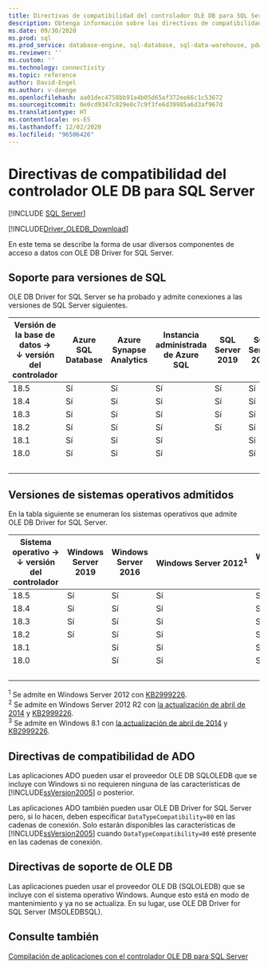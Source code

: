 ```yaml
---
title: Directivas de compatibilidad del controlador OLE DB para SQL Server
description: Obtenga información sobre las directivas de compatibilidad de OLE DB Driver for SQL Server y las versiones de sistemas operativos y de bases de datos SQL compatibles con cada versión del controlador.
ms.date: 09/30/2020
ms.prod: sql
ms.prod_service: database-engine, sql-database, sql-data-warehouse, pdw
ms.reviewer: ''
ms.custom: ''
ms.technology: connectivity
ms.topic: reference
author: David-Engel
ms.author: v-daenge
ms.openlocfilehash: aa01dec4758bb91a4b05d65af372ee66c1c53672
ms.sourcegitcommit: 0e0cd9347c029e0c7c9f3fe6d39985a6d3af967d
ms.translationtype: HT
ms.contentlocale: es-ES
ms.lasthandoff: 12/02/2020
ms.locfileid: "96506426"
---
```

# <a name="support-policies-for-ole-db-driver-for-sql-server"></a>Directivas de compatibilidad del controlador OLE DB para SQL Server
[!INCLUDE [SQL Server](../../../includes/applies-to-version/sql-asdb-asdbmi-asa-pdw.md)]

[!INCLUDE[Driver_OLEDB_Download](../../../includes/driver_oledb_download.md)]

En este tema se describe la forma de usar diversos componentes de acceso a datos con OLE DB Driver for SQL Server.  

## <a name="sql-version-support"></a>Soporte para versiones de SQL  

OLE DB Driver for SQL Server se ha probado y admite conexiones a las versiones de SQL Server siguientes.

| Versión de la base de datos&nbsp;&#8594;<br />&#8595; versión del controlador | Azure SQL Database | Azure Synapse Analytics | Instancia administrada de Azure SQL | SQL Server 2019 | SQL Server 2017 | SQL Server 2016 | SQL Server 2014 | SQL Server 2012 |
|----|---|---|---|---|---|---|---|---|
|18.5|Sí|Sí|Sí|Sí|Sí|Sí|Sí|Sí|
|18.4|Sí|Sí|Sí|Sí|Sí|Sí|Sí|Sí|
|18.3|Sí|Sí|Sí|Sí|Sí|Sí|Sí|Sí|
|18.2|Sí|Sí|Sí|Sí|Sí|Sí|Sí|Sí|
|18.1|Sí|Sí|Sí|   |Sí|Sí|Sí|Sí|
|18.0|Sí|Sí|Sí|   |Sí|Sí|Sí|Sí|
| &nbsp; | &nbsp; | &nbsp; | &nbsp; | &nbsp; | &nbsp; | &nbsp; | &nbsp; | &nbsp; |

## <a name="supported-operating-system-versions"></a>Versiones de sistemas operativos admitidos  

En la tabla siguiente se enumeran los sistemas operativos que admite OLE DB Driver for SQL Server.  

| Sistema operativo&nbsp;&#8594;<br />&#8595; versión del controlador | Windows Server 2019 | Windows Server 2016 | Windows Server 2012<sup>1</sup> | Windows Server 2012 R2<sup>2</sup> | Windows 10 | Windows 8.1<sup>3</sup> |
|----|---|---|---|---|---|---|
|18.5|Sí|Sí|Sí|Sí|Sí|Sí|
|18.4|Sí|Sí|Sí|Sí|Sí|Sí|
|18.3|Sí|Sí|Sí|Sí|Sí|Sí|
|18.2|Sí|Sí|Sí|Sí|Sí|Sí|
|18.1|   |Sí|Sí|Sí|Sí|Sí|
|18.0|   |Sí|Sí|Sí|Sí|Sí|
| &nbsp; | &nbsp; | &nbsp; | &nbsp; | &nbsp; | &nbsp; | &nbsp; |

<sup>1</sup> Se admite en Windows Server 2012 con [KB2999226](https://go.microsoft.com/fwlink/?linkid=2074061).  
<sup>2</sup> Se admite en Windows Server 2012 R2 con [la actualización de abril de 2014](https://go.microsoft.com/fwlink/?linkid=2073785) y [KB2999226](https://go.microsoft.com/fwlink/?linkid=2074061).  
<sup>3</sup> Se admite en Windows 8.1 con [la actualización de abril de 2014](https://go.microsoft.com/fwlink/?linkid=2073785) y [KB2999226](https://go.microsoft.com/fwlink/?linkid=2074061).  

## <a name="ado-support-policies"></a>Directivas de compatibilidad de ADO  

Las aplicaciones ADO pueden usar el proveedor OLE DB SQLOLEDB que se incluye con Windows si no requieren ninguna de las características de [!INCLUDE[ssVersion2005](../../../includes/ssversion2005-md.md)] o posterior.  

Las aplicaciones ADO también pueden usar OLE DB Driver for SQL Server pero, si lo hacen, deben especificar `DataTypeCompatibility=80` en las cadenas de conexión. Solo estarán disponibles las características de [!INCLUDE[ssVersion2005](../../../includes/ssversion2005-md.md)] cuando `DataTypeCompatibility=80` esté presente en las cadenas de conexión.  

## <a name="ole-db-support-policies"></a>Directivas de soporte de OLE DB  

Las aplicaciones pueden usar el proveedor OLE DB (SQLOLEDB) que se incluye con el sistema operativo Windows. Aunque esto está en modo de mantenimiento y ya no se actualiza. En su lugar, use OLE DB Driver for SQL Server (MSOLEDBSQL).

## <a name="see-also"></a>Consulte también  

[Compilación de aplicaciones con el controlador OLE DB para SQL Server](../../oledb/applications/building-applications-with-oledb-driver-for-sql-server.md)
